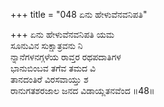 +++
title = "048 ಏನು ಹೇಳುವೆನವನಿಪತಿ"

+++
ಏನು ಹೇಳುವೆನವನಿಪತಿ ಯಮ  
ಸೂನುವಿನ ಸುಕ್ಷಾತ್ರವನು ನಿ  
ನ್ನಾನೆಗಳನಗ್ಗಳೆಯ ರಾವ್ತರ ರಥಪದಾತಿಗಳ  
ಭಾನುಬಿಂಬವ ತಗೆವ ತಮದ ವಿ  
ತಾನದಂತಿರೆ ವಿರಸವಾಯ್ತು ಶ  
ರಾನುಗತಶರಜಾಲ ಜನದ ವಿಡಾಯ್ಲತನವೆಂದ      ॥48॥